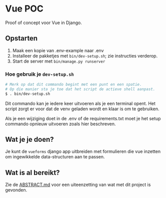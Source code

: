 # Vue POC

Proof of concept voor Vue in Django.

## Opstarten

1. Maak een kopie van .env-example naar .env
2. Installeer de pakketjes met `bin/dev-setup.sh`; zie instructies verderop.
3. Start de server met `bin/manage.py runserver`

### Hoe gebruik je `dev-setup.sh`

```bash
# Merk op dat dit commando begint met een punt en een spatie.
# Op die manier sta je toe dat het script de actieve shell aanpast.
$ . bin/dev-setup.sh
```

Dit commando kan je iedere keer uitvoeren als je een terminal opent. Het script zorgt er voor dat de venv geladen wordt en klaar is om te gebruiken.

Als je een wijziging doet in de .env of de requirements.txt moet je het setup commando opnieuw uitvoeren zoals hier beschreven.

## Wat je je doen?

Je kunt de `vueforms` django app uitbreiden met formulieren die vue inzetten om ingewikkelde data-structuren aan te passen.

## Wat is al bereikt?

Zie de [ABSTRACT.md](ABSTRACT.md) voor een uiteenzetting van wat met dit project is gevonden.